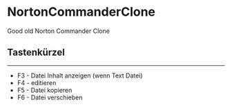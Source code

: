 # NortonCommanderClone
Good old Norton Commander Clone


## Tastenkürzel
-----------------------------------------------------------
* F3 - Datei Inhalt anzeigen (wenn Text Datei)
* F4 - editieren
* F5 - Datei kopieren
* F6 - Datei verschieben

